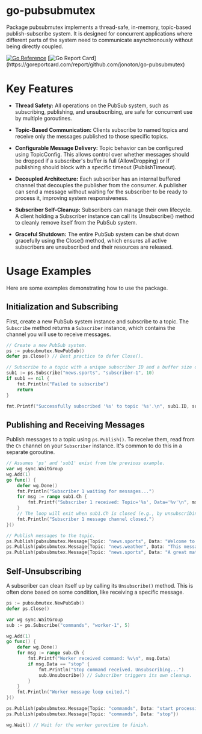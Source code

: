 # go-pubsubmutex

Package pubsubmutex implements a thread-safe, in-memory, topic-based
publish-subscribe system. It is designed for concurrent applications where
different parts of the system need to communicate asynchronously without
being directly coupled.

[![Go Reference](https://pkg.go.dev/badge/github.com/jonoton/go-pubsubmutex.svg)](https://pkg.go.dev/github.com/jonoton/go-pubsubmutex)
[![Go Report Card](https://goreportcard.com/badge/github.com/jonoton/go-pubsubmutex?)](https://goreportcard.com/report/github.com/jonoton/go-pubsubmutex)

# Key Features

  - **Thread Safety:** All operations on the PubSub system, such as subscribing,
    publishing, and unsubscribing, are safe for concurrent use by multiple goroutines.

  - **Topic-Based Communication:** Clients subscribe to named topics and receive
    only the messages published to those specific topics.

  - **Configurable Message Delivery:** Topic behavior can be configured using
    TopicConfig. This allows control over whether messages should be dropped if a
    subscriber's buffer is full (AllowDropping) or if publishing should block
    with a specific timeout (PublishTimeout).

  - **Decoupled Architecture:** Each subscriber has an internal buffered channel that
    decouples the publisher from the consumer. A publisher can send a message
    without waiting for the subscriber to be ready to process it, improving system
    responsiveness.

  - **Subscriber Self-Cleanup:** Subscribers can manage their own lifecycle. A client
    holding a Subscriber instance can call its Unsubscribe() method to cleanly
    remove itself from the PubSub system.

  - **Graceful Shutdown:** The entire PubSub system can be shut down gracefully
    using the Close() method, which ensures all active subscribers are unsubscribed
    and their resources are released.

# Usage Examples

Here are some examples demonstrating how to use the package.

## Initialization and Subscribing

First, create a new PubSub system instance and subscribe to a topic. The `Subscribe`
method returns a `Subscriber` instance, which contains the channel you will use
to receive messages.

```go
// Create a new PubSub system.
ps := pubsubmutex.NewPubSub()
defer ps.Close() // Best practice to defer Close().

// Subscribe to a topic with a unique subscriber ID and a buffer size of 10.
sub1 := ps.Subscribe("news.sports", "subscriber-1", 10)
if sub1 == nil {
	fmt.Println("Failed to subscribe")
	return
}

fmt.Printf("Successfully subscribed '%s' to topic '%s'.\n", sub1.ID, sub1.Topic)
```

## Publishing and Receiving Messages

Publish messages to a topic using `ps.Publish()`. To receive them, read from the
`Ch` channel on your `Subscriber` instance. It's common to do this in a separate goroutine.

```go
// Assumes 'ps' and 'sub1' exist from the previous example.
var wg sync.WaitGroup
wg.Add(1)
go func() {
	defer wg.Done()
	fmt.Println("Subscriber 1 waiting for messages...")
	for msg := range sub1.Ch {
		fmt.Printf("Subscriber 1 received: Topic='%s', Data='%v'\n", msg.Topic, msg.Data)
	}
	// The loop will exit when sub1.Ch is closed (e.g., by unsubscribing).
	fmt.Println("Subscriber 1 message channel closed.")
}()

// Publish messages to the topic.
ps.Publish(pubsubmutex.Message{Topic: "news.sports", Data: "Welcome to sports news!"})
ps.Publish(pubsubmutex.Message{Topic: "news.weather", Data: "This message will not be received by sub1."})
ps.Publish(pubsubmutex.Message{Topic: "news.sports", Data: "A great match happened today."})
```

## Self-Unsubscribing

A subscriber can clean itself up by calling its `Unsubscribe()` method. This is often
done based on some condition, like receiving a specific message.

```go
ps := pubsubmutex.NewPubSub()
defer ps.Close()

var wg sync.WaitGroup
sub := ps.Subscribe("commands", "worker-1", 5)

wg.Add(1)
go func() {
	defer wg.Done()
	for msg := range sub.Ch {
		fmt.Printf("Worker received command: %v\n", msg.Data)
		if msg.Data == "stop" {
			fmt.Println("Stop command received. Unsubscribing...")
			sub.Unsubscribe() // Subscriber triggers its own cleanup.
		}
	}
	fmt.Println("Worker message loop exited.")
}()

ps.Publish(pubsubmutex.Message{Topic: "commands", Data: "start processing"})
ps.Publish(pubsubmutex.Message{Topic: "commands", Data: "stop"})

wg.Wait() // Wait for the worker goroutine to finish.
```
